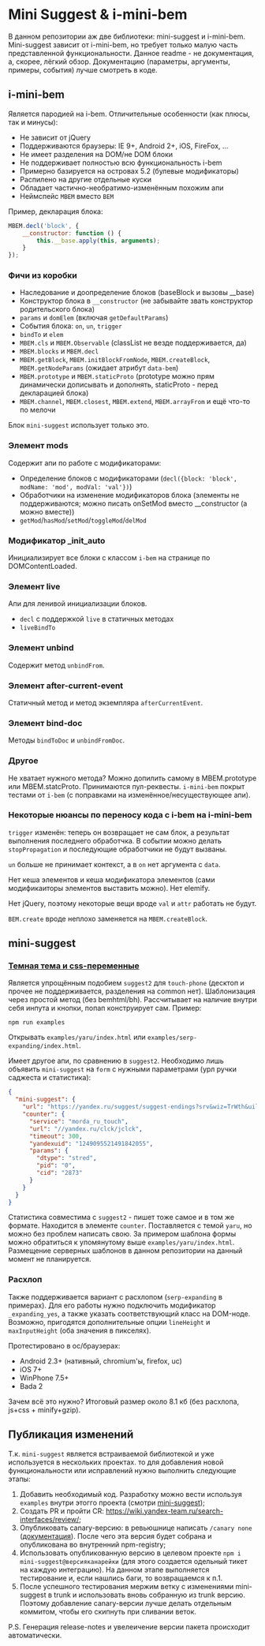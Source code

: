 # Mini Suggest & i-mini-bem #

В данном репозитории аж две библиотеки: mini-suggest и i-mini-bem. Mini-suggest зависит от i-mini-bem, но требует только малую часть представленной функциональности.
Данное readme - не документация, а, скорее, лёгкий обзор. Документацию (параметры, аргументы, примеры, события) лучше смотреть в коде.

## i-mini-bem ##
Является пародией на i-bem. Отличительные особенности (как плюсы, так и минусы):

* Не зависит от jQuery
* Поддерживаются браузеры: IE 9+, Android 2+, iOS, FireFox,  ...
* Не имеет разделения на DOM/не DOM блоки
* Не поддерживает полностью всю функциональность i-bem
* Примерно базируется на островах 5.2 (булевые модификаторы)
* Распилено на другие отдельные куски
* Обладает частично-необратимо-изменённым похожим апи
* Неймспейс `MBEM` вместо `BEM`

Пример, декларация блока:
```javascript
MBEM.decl('block', {
    __constructor: function () {
        this.__base.apply(this, arguments);
    }
});
```

### Фичи из коробки ###

* Наследование и доопределение блоков (baseBlock и вызовы __base)
* Конструктор блока в `__constructor` (не забывайте звать конструктор родительского блока)
* `params` и `domElem` (включая `getDefaultParams`)
* События блока: `on`, `un`, `trigger`
* `bindTo` и `elem`
* `MBEM.cls` и `MBEM.Observable` (classList не везде поддерживается, да)
* `MBEM.blocks` и `MBEM.decl`
* `MBEM.getBlock`, `MBEM.initBlockFromNode`, `MBEM.createBlock`, `MBEM.getNodeParams` (ожидает атрибут `data-bem`)
* `MBEM.prototype` и `MBEM.staticProto` (prototype можно прям динамически дописывать и дополнять, staticProto - перед декларацией блока)
* `MBEM.channel`, `MBEM.closest`, `MBEM.extend`, `MBEM.arrayFrom` и ещё что-то по мелочи

Блок `mini-suggest` использует только это.

### Элемент mods ###

Содержит апи по работе с модификаторами:

* Определение блоков с модификаторами (`decl({block: 'block', modName: 'mod', modVal: 'val'})`)
* Обработчики на изменение модификаторов блока (элементы не поддерживаются; можно писать onSetMod вместо __constructor (а можно вместе))
* `getMod`/`hasMod`/`setMod`/`toggleMod`/`delMod`

### Модификатор _init_auto ###

Инициализирует все блоки с классом `i-bem` на странице по DOMContentLoaded.

### Элемент live ###

Апи для ленивой инициализации блоков.

* `decl` с поддержкой `live` в статичных методах
* `liveBindTo`

### Элемент unbind ###

Содержит метод `unbindFrom`.

### Элемент after-current-event ###

Статичный метод и метод экземпляра `afterCurrentEvent`.

### Элемент bind-doc ###

Методы `bindToDoc` и `unbindFromDoc`.

### Другое ###

Не хватает нужного метода? Можно допилить самому в MBEM.prototype или MBEM.statcProto. Принимаются пул-реквесты.
`i-mini-bem` покрыт тестами от `i-bem` (с поправками на изменённое/несуществующее апи).

### Некоторые нюансы по переносу кода с i-bem на i-mini-bem ###

`trigger` изменён: теперь он возвращает не сам блок, а результат выполнения последнего обработчка. В событии можно делать `stopPropagation` и последующие обработчики не будут вызваны.

`un` больше не принимает контекст, а в `on` нет аргумента с `data`.

Нет кеша элементов и кеша модификатора элементов (сами модификаиторы элементов выставить можно). Нет elemify.

Нет jQuery, поэтому некоторые вещи вроде `val` и `attr` работать не будут.

`BEM.create` вроде неплохо заменяется на `MBEM.createBlock`.

## mini-suggest ##

### [Темная тема и css-переменные](//a.yandex-team.ru/arcadia/frontend/packages/mini-suggest/docs/css-variables.md) ###

Является упрощённым подобием `suggest2` для `touch-phone` (десктоп и прочее не поддерживается, разделения на common нет). Шаблонизация через простой метод (без bemhtml/bh).
Рассчитывает на наличие внутри себя инпута и кнопки, попап конструирует сам. Пример:

```
npm run examples
```

Открывать `examples/yaru/index.html` или `examples/serp-expanding/index.html`.

Имеет другое апи, по сравнению в `suggest2`. Необходимо лишь объявить `mini-suggest` на `form` с нужными параметрами (урл ручки саджеста и статистика):
```json
{
  "mini-suggest": {
    "url": "https://yandex.ru/suggest/suggest-endings?srv&wiz=TrWth&uil=ru&fact=1&v=4&icon=1&mob=1&tpah=1&sn=7&full_text_count=5&bemjson=0&yu=1249095521491842055",
    "counter": {
      "service": "morda_ru_touch",
      "url": "//yandex.ru/clck/jclck",
      "timeout": 300,
      "yandexuid": "1249095521491842055",
      "params": {
        "dtype": "stred",
        "pid": "0",
        "cid": "2873"
      }
    }
  }
}
```
Статистика совместима с `suggest2` - пишет тоже самое и в том же формате. Находится в элементе `counter`.
Поставляется с темой `yaru`, но можно без проблем написать свою. За примером шаблона формы можно обратиться к упомянутому выше `examples/yaru/index.html`. Размещение серверных шаблонов в данном репозитории на данный момент не планируется.

### Расхлоп ###
Также поддерживается вариант с расхлопом (`serp-expanding` в примерах). Для его работы нужно подключить модификатор `_expanding_yes`, а также указать соответствующий класс на DOM-ноде. Возможно, пригодятся дополнительные опции `lineHeight` и `maxInputHeight` (оба значения в пикселях).

Протестировано в ос/браузерах:

* Android 2.3+ (нативный, chromium'ы, firefox, uc)
* iOS 7+
* WinPhone 7.5+
* Bada 2


Зачем всё это нужно? Итоговый размер около 8.1 кб (без расхлопа, js+css + minify+gzip).

## Публикация изменений
Т.к. `mini-suggest` является встраиваемой библиотекой и уже используется в нескольких проектах. то для добавления новой функциональности или исправлений нужно выполнить следующие этапы:
1.  Добавить необходимый код. Разработку можно вести используя `examples` внутри этогго проекта (смотри [mini-suggest](#mini-suggest));
1. Создать PR и пройти CR: https://wiki.yandex-team.ru/search-interfaces/review/;
1. Опубликовать canary-версию: в ревьюшнице написать `/canary none` ([документация](../../projects/lego/services/hoolistener/utils/help-instruction.md)). После чего эта версия будет собрана и опубликована во внутренний npm-registry;
1. Использовать опубликованную версию в целевом проекте `npm i mini-suggest@версияканарейки` (для этого создается одельный тикет на каждую интеграцию). На данном этапе выполняется тестирование и, если нашлись баги, то возвращаемся к п.1.
1. После успешного тестирования мержим ветку с изменениями mini-suggest в trunk и использовать вновь собранную из trunk версию. Поэтому добавление canary-версии лучше делать отдельным коммитом, чтобы его скипнуть при сливании веток.

P.S. Генерация release-notes и увелеичение версии пакета происходит автоматически.
